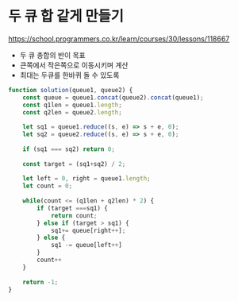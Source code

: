 # 두 큐 합 같게 만들기

https://school.programmers.co.kr/learn/courses/30/lessons/118667

- 두 큐 총합의 반이 목표
- 큰쪽에서 작은쪽으로 이동시키며 계산
- 최대는 두큐를 한바퀴 돌 수 있도록

```js
function solution(queue1, queue2) {
    const queue = queue1.concat(queue2).concat(queue1);
    const q1len = queue1.length;
    const q2len = queue2.length;
    
    let sq1 = queue1.reduce((s, e) => s + e, 0);
    let sq2 = queue2.reduce((s, e) => s + e, 0);
    
    if (sq1 === sq2) return 0;
    
    const target = (sq1+sq2) / 2;
    
    let left = 0, right = queue1.length;
    let count = 0;
 
    while(count <= (q1len + q2len) * 2) {
        if (target ===sq1) {
            return count;
        } else if (target > sq1) {
            sq1+= queue[right++];
        } else {
            sq1 -= queue[left++]
        }
        count++
    }
    
    return -1;
}
```